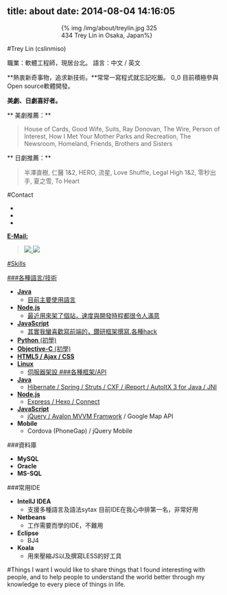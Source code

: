 title: about
date: 2014-08-04 14:16:05
---

<div style="margin:0px auto;width: 50%;">
{% img /img/about/treylin.jpg 325 434 Trey Lin in Osaka, Japan%}
</div>

#Trey Lin (cslinmiso)

職業：軟體工程師，現居台北。
語言：中文 / 英文

**熱衷新奇事物，追求新技術。**常常一寫程式就忘記吃飯。 0_0
目前積極參與Open source軟體開發。

**美劇、日劇喜好者。**

** 美劇推薦：**
> House of Cards, Good Wife, Suits, Ray Donovan, The Wire, Person of Interest, How I Met Your Mother
> Parks and Recreation, The Newsroom, Homeland, Friends, Brothers and Sisters

** 日劇推薦：**
> 半澤直樹, 仁醫 1&2, HERO, 流星, Love Shuffle, Legal High 1&2, 零秒出手, 夏之雪, To Heart

#Contact
<div class="social-links"><ul><li><a href="https://github.com/cslinmiso" title="Follow me on GitHub" target="_blank" class="icon-github"></li><li><a href="https://twitter.com/cslinmiso" title="Follow me on Twitter" target="_blank" class="icon-twitter"</li><li><a href="https://www.facebook.com/trey.lin.7" title="Follow me on Facebook" target="_blank" class="icon-facebook"></li></ul></div>

**E-Mail:**
>![][gmail]
![][hotmail]

#Skills

###各種語言/技術
+ **Java**
    - 目前主要使用語言
+ **Node.js**
    - 最近用來架了個站，速度與開發時程都很令人滿意
+ **JavaScript**
    - 其實我蠻喜歡寫前端的，鑽研框架撰寫.各種hack
+ **Python** (初學)
+ **Objective-C** (初學)
+ **HTML5 / Ajax / CSS**
+ **Linux**
    - 伺服器架設
###各種框架/API
+ **Java**
  - Hibernate / Spring / Struts / CXF / iReport / AutoItX 3 for Java / JNI
+ **Node.js**
  - Express / Hexo / Connect
+ **JavaScript**
  - jQuery / [Avalon MVVM Framwork](https://github.com/RubyLouvre/avalon) / Google Map API
+ **Mobile**
  - Cordova (PhoneGap) / jQuery Mobile

###資料庫
+ **MySQL**
+ **Oracle**
+ **MS-SQL**

###常用IDE
+ **IntellJ IDEA**
    - 支援多種語言及語法sytax 目前IDE在我心中排第一名，非常好用
+ **Netbeans**
    - 工作需要而學的IDE，不難用
+ **Eclipse**
    - BJ4
+ **Koala**
    - 用來壓縮JS以及撰寫LESS的好工具

#Things I want
I would like to share things that I found interesting with people, and to help people to understand the world better through my knowledge to every piece of things in life.



[gmail]: /img/about/gmail.png
[hotmail]: /img/about/hotmail.png